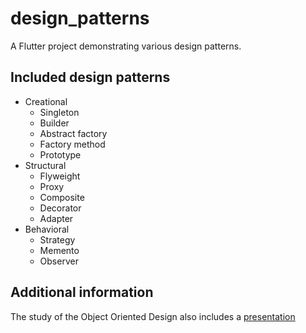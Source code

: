 # design_patterns

A Flutter project demonstrating various design patterns.

## Included design patterns

- Creational 
    - Singleton
    - Builder
    - Abstract factory
    - Factory method
    - Prototype
- Structural
    - Flyweight
    - Proxy
    - Composite
    - Decorator
    - Adapter
- Behavioral
    - Strategy
    - Memento
    - Observer

## Additional information

The study of the Object Oriented Design also includes a [presentation](https://docs.google.com/presentation/d/14I8hk92DhQCVKpmggt88SfWQz5DE_cpiarMClIxchps/edit?usp=sharing)
